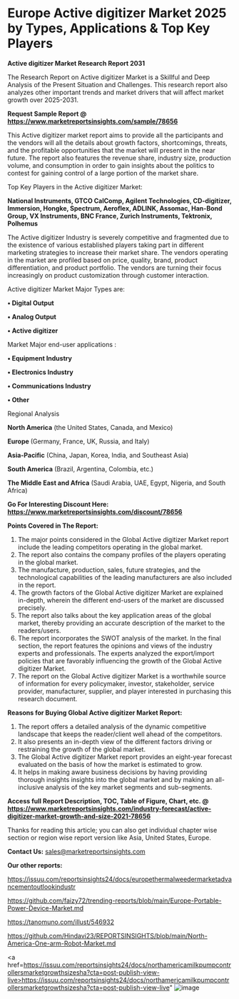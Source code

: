 # Europe Active digitizer Market 2025 by Types, Applications & Top Key Players

<strong>Active digitizer Market Research Report 2031</strong>

The Research Report on Active digitizer Market is a Skillful and Deep Analysis of the Present Situation and Challenges. This research report also analyzes other important trends and market drivers that will affect market growth over 2025-2031.

<strong>Request Sample Report @ <a href=https://www.marketreportsinsights.com/sample/78656>https://www.marketreportsinsights.com/sample/78656</a></strong>

This Active digitizer market report aims to provide all the participants and the vendors will all the details about growth factors, shortcomings, threats, and the profitable opportunities that the market will present in the near future. The report also features the revenue share, industry size, production volume, and consumption in order to gain insights about the politics to contest for gaining control of a large portion of the market share.

Top Key Players in the Active digitizer Market:

<strong>National Instruments, GTCO CalComp, Agilent Technologies, CD-digitizer, Immersion, Hongke, Spectrum, Aeroflex, ADLINK, Assomac, Han-Bond Group, VX Instruments, BNC France, Zurich Instruments, Tektronix, Polhemus</strong>

The Active digitizer Industry is severely competitive and fragmented due to the existence of various established players taking part in different marketing strategies to increase their market share. The vendors operating in the market are profiled based on price, quality, brand, product differentiation, and product portfolio. The vendors are turning their focus increasingly on product customization through customer interaction.

Active digitizer Market Major Types are:

<strong>• Digital Output

• Analog Output

• Active digitizer</strong>

Market Major end-user applications :

<strong>• Equipment Industry

• Electronics Industry

• Communications Industry

• Other</strong>

Regional Analysis

</u><strong><b>North America</b></strong> (the United States, Canada, and Mexico)

<strong><b>Europe </b></strong>(Germany, France, UK, Russia, and Italy)

<strong><b>Asia-Pacific</b></strong> (China, Japan, Korea, India, and Southeast Asia)

<strong><b>South America</b></strong> (Brazil, Argentina, Colombia, etc.)

<strong><b>The Middle East and Africa</b></strong> (Saudi Arabia, UAE, Egypt, Nigeria, and South Africa)

<strong>Go For Interesting Discount Here: <a href=https://www.marketreportsinsights.com/discount/78656>https://www.marketreportsinsights.com/discount/78656</a></strong>

<strong>Points Covered in The Report:</strong>
<ol>
  <li>The major points considered in the Global Active digitizer Market report include the leading competitors operating in the global market.</li>
  <li>The report also contains the company profiles of the players operating in the global market.</li>
  <li>The manufacture, production, sales, future strategies, and the technological capabilities of the leading manufacturers are also included in the report.</li>
  <li>The growth factors of the Global Active digitizer Market are explained in-depth, wherein the different end-users of the market are discussed precisely.</li>
  <li>The report also talks about the key application areas of the global market, thereby providing an accurate description of the market to the readers/users.</li>
  <li>The report incorporates the SWOT analysis of the market. In the final section, the report features the opinions and views of the industry experts and professionals. The experts analyzed the export/import policies that are favorably influencing the growth of the Global Active digitizer Market.</li>
  <li>The report on the Global Active digitizer Market is a worthwhile source of information for every policymaker, investor, stakeholder, service provider, manufacturer, supplier, and player interested in purchasing this research document.</li>
</ol>
<strong>Reasons for Buying Global Active digitizer Market Report:</strong>

<ol>
  <li>The report offers a detailed analysis of the dynamic competitive landscape that keeps the reader/client well ahead of the competitors.</li>
  <li>It also presents an in-depth view of the different factors driving or restraining the growth of the global market.</li>
  <li>The Global Active digitizer Market report provides an eight-year forecast evaluated on the basis of how the market is estimated to grow.</li>
  <li>It helps in making aware business decisions by having providing thorough insights insights into the global market and by making an all-inclusive analysis of the key market segments and sub-segments.</li>
</ol>
<strong>Access full Report Description, TOC, Table of Figure, Chart, etc. @ <a href=https://www.marketreportsinsights.com/industry-forecast/active-digitizer-market-growth-and-size-2021-78656>https://www.marketreportsinsights.com/industry-forecast/active-digitizer-market-growth-and-size-2021-78656</a></strong>


Thanks for reading this article; you can also get individual chapter wise section or region wise report version like Asia, United States, Europe.

<strong>Contact Us:</strong>
sales@marketreportsinsights.com

<strong>Our other reports:</strong>

<a href=https://issuu.com/reportsinsights24/docs/europethermalweedermarketadvancementoutlookindustr>https://issuu.com/reportsinsights24/docs/europethermalweedermarketadvancementoutlookindustr</a>

<a href=https://github.com/faizy72/trending-reports/blob/main/Europe-Portable-Power-Device-Market.md>https://github.com/faizy72/trending-reports/blob/main/Europe-Portable-Power-Device-Market.md</a>

<a href=https://tanomuno.com/illust/546932>https://tanomuno.com/illust/546932</a>

<a href=https://github.com/Hindavi23/REPORTSINSIGHTS/blob/main/North-America-One-arm-Robot-Market.md>https://github.com/Hindavi23/REPORTSINSIGHTS/blob/main/North-America-One-arm-Robot-Market.md</a>

<a href=https://issuu.com/reportsinsights24/docs/northamericamilkpumpcontrollersmarketgrowthsizesha?cta=post-publish-view-live>https://issuu.com/reportsinsights24/docs/northamericamilkpumpcontrollersmarketgrowthsizesha?cta=post-publish-view-live</a>"
![image](https://github.com/user-attachments/assets/656b1359-02e8-4f2e-8c4d-c5a9c193ecf1)
